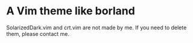 # A Vim theme like borland
SolarizedDark.vim and crt.vim are not made by me. If you need to delete them, please contact me.
